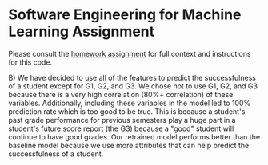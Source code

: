 # Software Engineering for Machine Learning Assignment

Please consult the [homework assignment](https://cmu-313.github.io//assignments/hw4) for full context and instructions for this code.  


B) We have decided to use all of the features to predict the successfulness of a student except for G1, G2, and G3.
We chose not to use G1, G2, and G3 because there is a very high correlation (80%+ correlation) of these variables. Additionally, including these variables in the model led to 100% prediction rate which is too good to be true. This is because a student's past grade performance for previous semesters play a huge part in a student's future score report (the G3) because a "good" student will continue to have good grades.
Our retrained model performs better than the baseline model because we use more attributes that can help predict the successfulness of a student.